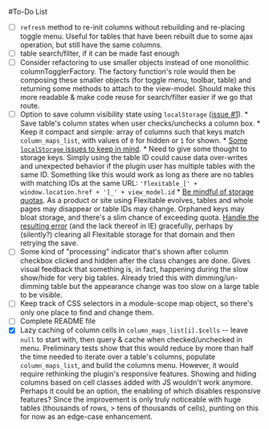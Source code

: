 #To-Do List

* [ ] `refresh` method to re-init columns without rebuilding and re-placing
      toggle menu. Useful for tables that have been rebuilt due to some ajax
      operation, but still have the same columns.
* [ ] table search/filter, if it can be made fast enough
* [ ] Consider refactoring to use smaller objects instead of one monolithic 
      columnTogglerFactory. The factory function's role would then be composing
      these smaller objects (for toggle menu, toolbar, table) and returning some
      methods to attach to the view-model. Should make this more readable & make
      code reuse for search/filter easier if we go that route.
* [ ] Option to save column visibility state using `localStorage` 
      ([issue #1](https://github.com/adammessinger/Flexitable/issues/1)).
      * Save table's column states when user checks/unchecks a column box.
      * Keep it compact and simple: array of columns such that keys match 
        `column_maps_list`, with values of `0` for hidden or `1` for shown.
      * [Some `localStorage` issues to keep in mind](http://htmlui.com/blog/2011-08-23-5-obscure-facts-about-html5-localstorage.html).
      * Need to give some thought to storage keys. Simply using the table ID 
        could cause data over-writes and unexpected behavior if the plugin  user 
        has multiple tables with the same ID. Something like this would work as 
        long as there are no tables with matching IDs at the same URL:
        `'flexitable_[' + window.location.href + ']_' + view_model.id`
      * [Be mindful of storage quotas](http://www.raymondcamden.com/2015/04/14/blowing-up-localstorage-or-what-happens-when-you-exceed-quota/).
        As a product or site using Flexitable evolves, tables and whole pages may
        disappear or table IDs may change. Orphaned keys may bloat storage, and 
        there's a slim chance of exceeding quota. [Handle the resulting error](http://www.html5rocks.com/en/tutorials/offline/quota-research/#tos-localstorage) 
        (and the lack thereof in IE) gracefully, perhaps by (silently?) clearing
        all Flexitable storage for that domain and then retrying the save.
* [ ] Some kind of "processing" indicator that's shown after column checkbox
      clicked and hidden after the class changes are done. Gives visual feedback
      that something is, in fact, happening during the slow show/hide for very
      big tables. Already tried this with dimming/un-dimming table but the
      appearance change was too slow on a large table to be visible.
* [ ] Keep track of CSS selectors in a module-scope map object, so there's only
      one place to find and change them.
* [ ] Complete README file
* [x] Lazy caching of column cells in `column_maps_list[i].$cells` -- 
      leave `null` to start with, then query & cache when checked/unchecked in
      menu. Preliminary tests show that this would reduce by more than half the
      time needed to iterate over a table's columns, populate `column_maps_list`,
      and build the columns menu. However, it would require rethinking the plugin's
      responsive features. Showing and hiding columns based on cell classes added
      with JS wouldn't work anymore. Perhaps it could be an option, the enabling
      of which disables responsive features? Since the improvement is only truly
      noticeable with huge tables (thousands of rows, > tens of thousands of cells),
      punting on this for now as an edge-case enhancement.
